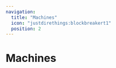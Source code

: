 ```yaml
---
navigation:
  title: "Machines"
  icon: "justdirethings:blockbreakert1"
  position: 2
---
```


# Machines

<SubPages />